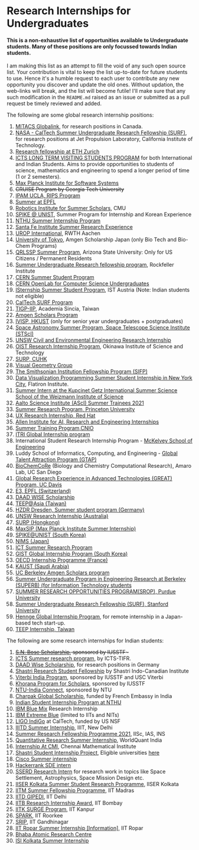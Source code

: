 # Research Internships for Undergraduates

#### This is a non-exhaustive list of opportunities available to Undergraduate students. Many of these positions are only focussed towards Indian students.

I am making this list as an attempt to fill the void of any such open source list. Your contribution is vital to keep the list up-to-date for future students to use. Hence it's a humble request to each user to contribute any new opportunity you discover and update the old ones. Without updation, the web-links will break, and the list will become futile! I'll make sure that any such modification in the `README.md` raised as an issue or submitted as a pull request be timely reviewed and added.

The following are some global research internship positions:

1.  [MITACS Globalink](https://www.mitacs.ca/en/programs/globalink/globalink-research-internship), for research positions in Canada.
2. [NASA - CalTech Summer Undergraduate Research Fellowship (SURF)](https://www.jpl.nasa.gov/edu/intern/apply/caltech-summer-undergraduate-research-fellowship/), for research positions at Jet Propulsion Laboratory, California Institute of Technology.
3. [Research fellowship at ETH Zurich](https://www.inf.ethz.ch/studies/summer-research-fellowship.html)
4. [ICTS LONG TERM VISITING STUDENTS PROGRAM](https://www.icts.res.in/academic/long-term-visiting-student-program) for both International and Indian Students. Aims to provide opportunities to students of science, mathematics and engineering to spend a longer period of time (1 or 2 semesters).
5. [Max Planck Institute for Software Systems](https://apply.mpi-sws.org/register/internship/)
6. ~~CRUISE Program by Georgia Tech University~~
7. [IPAM UCLA, RIPS Program](http://www.ipam.ucla.edu/programs/student-research-programs/)
8. [Summer at EPFL](https://summer.epfl.ch/)
9. [Robotics Institute for Summer Scholars](https://riss.ri.cmu.edu/), CMU
10. [SPIKE @ UNIST](https://spike.unist.ac.kr:10449/02_learn/learn03.php), Summer Program for Internship and Korean Experience
11. [NTHU Summer Internship Program](http://eng-en.web.nthu.edu.tw/files/14-1130-129169,r1447-1.php)
12. [Santa Fe Institute Summer Research Experience](https://www.santafe.edu/engage/learn/programs/undergraduate-complexity-research)
13. [UROP International](http://www.rwth-aachen.de/cms/root/Forschung/Angebote-fuer-Forschende/Angebote-fuer-Studierende/UROP/UROP-INternational/~wnr/Informationen-fuer-Studierende/?lidx=1), RWTH Aachen
14. [University of Tokyo](http://www.amgenscholars.com/japan-program), Amgen Scholarship Japan (only Bio Tech and Bio-Chem Programs)
15. [QRLSSP Summer Program](https://qrlssp.asu.edu/summerprogram), Arizona State University: Only for US Citizens / Permanent Residents
16. [Summer Undergraduate Research fellowship program](https://www.rockefeller.edu/education-and-training/surf/), Rockfeller Institute
17. [CERN Summer Student Program](https://careers.cern/summer)  
18. [CERN OpenLab for Computer Science Undergraduates](https://openlab.cern/education)
19. [ISternship Summer Student Program](https://phd.pages.ist.ac.at/isternship/), IST Austria (Note: Indian students not eligible)
20. [CalTech SURF Program](https://www.sfp.caltech.edu/programs/surf/application_information)
21. [TIGP-IIP](https://tigpsip.apps.sinica.edu.tw/index.php), Academia Sincia, Taiwan
22. [Amgen Scholars Program](amgenscholars.com/asia-program)
23. [IVISP, HKUST](https://pg.ust.hk/ivisp) (only for senior year undergraduates + postgraduates)
24. [Space Astronomy Summer Program, Space Telescope Science Institute (STScI)](http://www.stsci.edu/opportunities/space-astronomy-summer-program)
25. [UNSW Civil and Environmental Engineering Research Internship](https://www.engineering.unsw.edu.au/civil-engineering/study-with-us/international-exchange/research-internship-to-unsw-for-international-students)
26. [OIST Research Internship Program](https://admissions.oist.jp/oist-research-internship-program-description), Okinawa Institute of Science and Technology
27. [SURP, CUHK](http://www.summer.cuhk.edu.hk/surp/)
28. [Visual Geometry Group](https://www.robots.ox.ac.uk/~vgg/)
29. [The Smithsonian Institution Fellowship Program (SIFP)](https://www.smithsonianofi.com/fellowship-opportunities/smithsonian-institution-fellowship-program/)
30. [Data Visualization Programming Summer Student Internship in New York City](https://simonsfoundation.wd1.myworkdayjobs.com/en-US/simonsfoundationcareers/job/162-Fifth-Avenue/Data-Visualization-Intern--SCC_R0000579), Flatiron Institute.
31. [Summer Intern at the Kupcinet Getz International Summer Science School of the Weizmann Institute of Science](https://www.weizmann.ac.il/feinberg/admissions/kupcinet-getz-international-summer-school/about-program-0)
32. [Aalto Science Institute (AScI) Summer Trainees 2021](https://www.aalto.fi/en/open-positions/aalto-science-institute-asci-summer-trainees-2021)
33. [Summer Research Program, Princeton University](https://undergraduateresearch.princeton.edu/programs/summer-programs?field_princeton_status_eligibili_value=Non-Princeton+undergrads&field_class_year_eligibility_value=Juniors&field_division_value=Engineering)
34. [UX Research Internship, Red Hat](https://us-redhat.icims.com/jobs/83084/remote-us-nc/job)
35. [Allen Institute for AI, Research and Engineering Internships](https://allenai.org/internships)
36. [Summer Training Program,CNIO](https://www.cnio.es/en/education-and-career-development/career-development-programmes/undergraduate-students/)
37. [ITRI Global Internship program](https://www.itri.org.tw/english/ListStyle.aspx?DisplayStyle=05&SiteID=1&MmmID=617731531432246346)
38. International Student Research Internship Program - [McKelvey School of Engineering](https://engineering.wustl.edu/academics/undergraduate-research/international-student-research-internship-program.html)
39. Luddy School of Informatics, Computing, and Engineering - [Global Talent Attraction Program (GTAP)](https://luddy.indiana.edu/research/student-research/fellowship.html)
40. [BioChemCoRe](https://biochemcore.ucsd.edu/) (Biology and Chemistry Computational Research), Amaro Lab, UC San Diego 
41. [Global Research Experience in Advanced Technologies (GREAT) Program, UC Davis](https://great.ucdavis.edu/)
42. [E3, EPFL (Switzerland)](https://eee.epfl.ch/)
43. [DAAD WISE Scholarship](https://www2.daad.de/deutschland/stipendium/datenbank/en/21148-scholarship-database/?detail=50015295)
44. [TEEP@Asia (Taiwan)](https://teep.studyintaiwan.org/programs/Engineering)
45. [HZDR Dresden, Summer student program (Germany)](https://www.hzdr.de/db/Cms?pOid=34387&pNid=2519)
46. [UNSW Research Internship (Australia)](https://www.science.unsw.edu.au/student-life/student-opportunities/research-internships)
47. [SURP (Hongkong)](http://www.summer.cuhk.edu.hk/surp/?fbclid=IwAR0-H6g4x7UetRxFQkcnK95zvgjkp81TjgCZlBgv-NjrRSxWiOxy84TZuhw)
48. [MaxSIP (Max Planck Institute Summer Internship)](https://imprs-ls.opencampus.net/en/maxsip_application_info)
49. [SPIKE@UNIST (South Korea)](https://spike.unist.ac.kr:10449/02_learn/learn03.php)
50. [NIMS (Japan)](https://www.nims.go.jp/eng/hr-development/internship.html)
51. [ICT Summer Research Program](https://ict.usc.edu/academics/internships/application/)
52. [GIST Global Internship Program (South Korea)](https://www.gist.ac.kr/en/html/sub07/0702.html)
53. [OECD Internship Programme (France)](https://www.oecd.org/careers/internship-programme/)
54. [KAUST (Saudi Arabia)](https://vsrp.kaust.edu.sa/)
55. [UC Berkeley Amgen Scholars program](https://amgenscholars.berkeley.edu/)
56. [Summer Undergraduate Program in Engineering Research at Berkeley (SUPERB) (for Information Technology students](https://eecs.berkeley.edu/resources/undergrads/research/superb)
57. [SUMMER RESEARCH OPPORTUNITIES PROGRAM(SROP), Purdue University](https://www.purdue.edu/gradschool/diversity/programs/summer-research-opportunities-program/)
58. [Summer Undergraduate Research Fellowship (SURF), Stanford University](https://engineering.stanford.edu/students-academics/equity-and-inclusion-initiatives/prospective-graduate-programs/summer)
59. [Hennge Global Internship Program](https://hennge.com/global/gip.html), for remote internship in a Japan-based tech start-up.
60. [TEEP Internship, Taiwan](https://www.roc-taiwan.org/in_en/post/2749.html)

The following are some research internships for Indian students:

1. ~~[S.N. Bose Scholarship](https://www.iusstf.org/program/sn-bose-scholars-program), sponsored by IUSSTF~~~
2. [ICTS Summer research program](https://www.icts.res.in/academic/summer-research-program), by ICTS-TIFR.
3. [DAAD Wise Scholarship](https://www.daad.de/go/en/stipa50015295), for research positions in Germany
4. [Shastri Research Student Fellowship](https://www.shastriinstitute.org/shastri-research-student-fellowship) by Shastri Indo-Canadian Institute
5. [Viterbi India Program](https://www.iusstf.org/program/iusstf-viterbi-program), sponsored by IUSSTF and USC Viterbi
6. [Khorana Program for Scholars](https://www.iusstf.org/program/khorana-program-for-scholars), sponsored by IUSSTF
7. [NTU-India Connect](https://www.ntu.edu.sg/education/student-exchanges/india-connect@ntu), sponsored by NTU
8. [Charpak Global Scholarship](https://www.inde.campusfrance.org/charpak-lab-scholarship), funded by French Embassy in India
9. [Indian Student Internship Program at NTHU](http://oga.nthu.edu.tw/news.php?id=233&lang=en)
10. [IBM Blue Mix](https://researcher.watson.ibm.com/researcher/view_group_subpage.php?id=8101) Research Internship
11. [IBM Extreme Blue](http://www-07.ibm.com/employment/in/students/extreme-blue/index.html) (limited to IITs and NITs)
12. [LIGO IndiGo](http://jobs.gw-indigo.org/tiki-index.php?page=LIGO-IndIGO+Summer+Students+Program) at CalTech, funded by US NSF
13. [IIITD Summer Internship](https://www.iiitd.ac.in/placement/internships), IIIT, New Delhi
14. [Summer Research Fellowship Programme 2021](https://web-japps.ias.ac.in:8443/fellowship2021/application_instructions.jsp), IISc, IAS, INS
15. [Quantitative Research Summer Internship](https://websim.worldquantchallenge.com/en/cms/wqc/summerprograms/india/), WorldQuant India
16. [Internship At CMI](https://www.cmi.ac.in/admissions/internships.php), Chennai Mathematical Institute
17. [Shastri Student Internship Project](https://www.shastriinstitute.org/Shastri_Student_Internship_Project), Eligible universities [here](https://www.shastriinstitute.org/member-council)
18. [Cisco Summer internship](https://jobs.cisco.com/jobs/ProjectDetail/Software-Engineer-Bachelor-s-Intern-United-States/1295250?source=Pitt+CSC&tags=CDC+SnNG+students-and-new-graduate-programs)
19. [Hackerrank SDE intern](https://breakinghierarchy.com/hackerrank-sde-intern/)
20. [SSERD Research Intern](https://www.sserd.org/internship/) for research work in topics like Space Settlement, Astrophysics, Space Mission Design etc.
21. [IISER Kolkata Summer Student Research Programme](https://www.iiserkol.ac.in/~summer.research/), IISER Kolkata
22. [IITM Summer Fellowship Programme](https://sfp.iitm.ac.in), IIT Madras
23. [IITD GIPEDI](https://web.iitd.ac.in/~subrat/SummerInternshipRules.htm), IIT Delhi
24. [IITB Research Internship Award](http://www.iitb.ac.in/en/education/research-internship), IIT Bombay
25. [IITK SURGE Program](http://surge.iitk.ac.in/about.html), IIT Kanpur
26. [SPARK](http://spark.iitr.ac.in/), IIT Roorkee
27. [SRIP](https://srip.iitgn.ac.in/info/), IIT Gandhinagar
28. [IIT Ropar Summer Internship](https://onlineportal.iitrpr.ac.in/sia-21)[ [Information]](https://www.iitrpr.ac.in/sites/default/files/Advertisement%20for%20Summer%20Internship%202021.pdf), IIT Ropar
29. [Bhaba Atomic Research Centre](http://www.barc.gov.in/student/)
30. [ISI Kolkata Summer Internship](https://www.isical.ac.in/~rcbose/internship/index.html)
